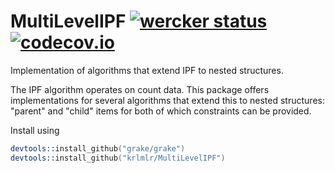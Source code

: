 # MultiLevelIPF [![wercker status](https://app.wercker.com/status/4c6df82f657e4fee539c60601da8944d/s/master "wercker status")](https://app.wercker.com/project/bykey/4c6df82f657e4fee539c60601da8944d) [![codecov.io](https://codecov.io/github/krlmlr/MultiLevelIPF/coverage.svg?branch=master)](https://codecov.io/github/krlmlr/MultiLevelIPF?branch=master)

Implementation of algorithms that extend IPF to nested structures.

The IPF algorithm operates on count data.  This package offers implementations for several algorithms that extend this to nested structures: "parent" and "child" items for both of which constraints can be provided.

Install using

```s
devtools::install_github("grake/grake")
devtools::install_github("krlmlr/MultiLevelIPF")
```
